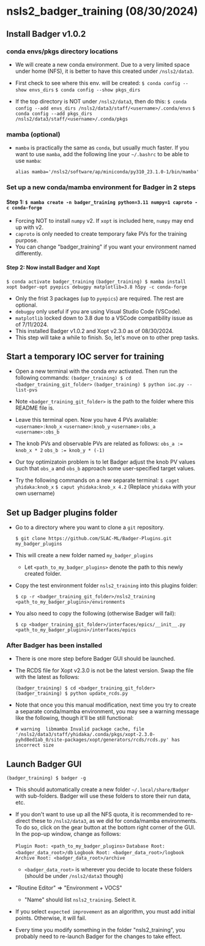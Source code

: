 # nsls2_badger_training (08/30/2024)

## Install Badger v1.0.2

### conda envs/pkgs directory locations

- We will create a new conda environment. Due to a very limited space under home (NFS), it is better to have this created under `/nsls2/data3`.

- First check to see where this env. will be created:
`$ conda config --show envs_dirs`
`$ conda config --show pkgs_dirs`

- If the top directory is NOT under `/nsls2/data3`, then do this:
`$ conda config --add envs_dirs /nsls2/data3/staff/<username>/.conda/envs`
`$ conda config --add pkgs_dirs /nsls2/data3/staff/<username>/.conda/pkgs`

### mamba (optional)

- `mamba` is practically the same as `conda`, but usually much faster. If you want to use `mamba`, add the following line your `~/.bashrc` to be able to use `mamba`:

  `alias mamba='/nsls2/software/ap/miniconda/py310_23.1.0-1/bin/mamba'`

### Set up a new conda/mamba environment for Badger in 2 steps

#### Step 1: `$ mamba create -n badger_training python=3.11 numpy=1 caproto -c conda-forge`
- Forcing NOT to install `numpy` v2. If `xopt` is included here, `numpy` may end up with v2.
- `caproto` is only needed to create temporary fake PVs for the training purpose.
- You can change "badger_training" if you want your environment named differently.

#### Step 2: Now install Badger and Xopt
`$ conda activate badger_training`
`(badger_training) $ mamba install xopt badger-opt pyepics debugpy matplotlib=3.8 h5py -c conda-forge`
- Only the frist 3 packages (up to `pyepics`) are required. The rest are optional.
- `debugpy` only useful if you are using Visual Studio Code (VSCode).
- `matplotlib` locked down to 3.8 due to a VSCode compatibility issue as of 7/11/2024.
- This installed Badger v1.0.2 and Xopt v2.3.0 as of 08/30/2024.
- This step will take a while to finish. So, let's move on to other prep tasks.

## Start a temporary IOC server for training

- Open a new terminal with the conda env activated. Then run the following commands:
  `(badger_training) $ cd <badger_training_git_folder>`
  `(badger_training) $ python ioc.py --list-pvs`

- Note `<badger_training_git_folder>` is the path to the folder where this README file is.
- Leave this terminal open. Now you have 4 PVs available:
  `<username>:knob_x`
  `<username>:knob_y`
  `<username>:obs_a`
  `<username>:obs_b`

- The knob PVs and observable PVs are related as follows:
  `obs_a := knob_x * 2`
  `obs_b := knob_y * (-1)`

- Our toy optimizatoin problem is to let Badger adjust the knob PV values such that `obs_a` and `obs_b` approach some user-specified target values.

- Try the following commands on a new separate terminal:
  `$ caget yhidaka:knob_x`
  `$ caput yhidaka:knob_x 4.2`
  (Replace `yhidaka` with your own username)

## Set up Badger plugins folder

- Go to a directory where you want to clone a `git` repository.

  `$ git clone https://github.com/SLAC-ML/Badger-Plugins.git my_badger_plugins`

- This will create a new folder named `my_badger_plugins`
  - Let `<path_to_my_badger_plugins>` denote the path to this newly created folder.

- Copy the test environment folder `nsls2_training` into this plugins folder:

  `$ cp -r <badger_training_git_folder>/nsls2_training <path_to_my_badger_plugins>/environments`

- You also need to copy the following (otherwise Badger will fail):

  `$ cp <badger_training_git_folder>/interfaces/epics/__init__.py <path_to_my_badger_plugins>/interfaces/epics`

### After Badger has been installed

- There is one more step before Badger GUI should be launched.

- The RCDS file for Xopt v2.3.0 is not be the latest version. Swap the file with the latest as follows:

  `(badger_training) $ cd <badger_training_git_folder>`
  `(badger_training) $ python update_rcds.py`

- Note that once you this manual modification, next time you try to create a separate conda/mamba environment, you may see a warning message like the following, though it'll be still functional:

  `# warning  libmamba Invalid package cache, file '/nsls2/data3/staff/yhidaka/.conda/pkgs/xopt-2.3.0-pyhd8ed1ab_0/site-packages/xopt/generators/rcds/rcds.py' has incorrect size`

## Launch Badger GUI

`(badger_training) $ badger -g`

- This should automatically create a new folder `~/.local/share/Badger` with sub-folders. Badger will use these folders to store their run data, etc.

- If you don't want to use up all the NFS quota, it is recommended to re-direct these to `/nsls2/data3`, as we did for conda/mamba environments. To do so, click on the gear button at the bottom right corner of the GUI. In the pop-up window, change as follows:

  `Plugin Root: <path_to_my_badger_plugins>`
  `Database Root: <badger_data_root>/db`
  `Logbook Root: <badger_data_root>/logbook`
  `Archive Root: <badger_data_root>/archive`

  - `<badger_data_root>` is wherever you decide to locate these folders (should be under `/nsls2/data3` though)

- "Routine Editor" => "Environment + VOCS"
  - "Name" should list `nsls2_training`. Select it.

- If you select `expected improvement` as an algorithm, you must add initial points. Otherwise, it will fail.

- Every time you modify something in the folder "nsls2_training", you probably need to re-launch Badger for the changes to take effect.
